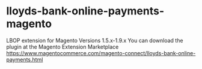 # lloyds-bank-online-payments-magento
LBOP extension for Magento Versions 1.5.x-1.9.x 
You can download the plugin at the Magento Extension Marketplace https://www.magentocommerce.com/magento-connect/lloyds-bank-online-payments.html
